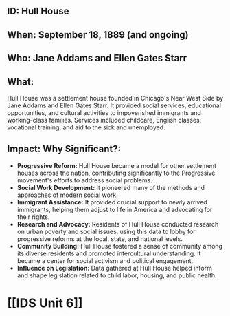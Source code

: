 ## ID: Hull House

## When: September 18, 1889 (and ongoing)

## Who: Jane Addams and Ellen Gates Starr

## What:

Hull House was a settlement house founded in Chicago's Near West Side by Jane Addams and Ellen Gates Starr.  It provided social services, educational opportunities, and cultural activities to impoverished immigrants and working-class families.  Services included childcare, English classes, vocational training, and aid to the sick and unemployed.

## Impact: Why Significant?:
* **Progressive Reform:** Hull House became a model for other settlement houses across the nation, contributing significantly to the Progressive movement's efforts to address social problems.
* **Social Work Development:** It pioneered many of the methods and approaches of modern social work.
* **Immigrant Assistance:** It provided crucial support to newly arrived immigrants, helping them adjust to life in America and advocating for their rights.
* **Research and Advocacy:** Residents of Hull House conducted research on urban poverty and social issues, using this data to lobby for progressive reforms at the local, state, and national levels.
* **Community Building:** Hull House fostered a sense of community among its diverse residents and promoted intercultural understanding.  It became a center for social activism and political engagement.
* **Influence on Legislation:** Data gathered at Hull House helped inform and shape legislation related to child labor, housing, and public health.

# [[IDS Unit 6]]